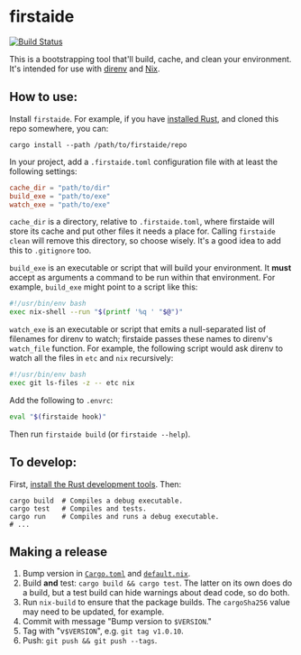 # firstaide

[![Build Status](https://travis-ci.com/allenap/firstaide.svg?branch=master)](https://travis-ci.com/allenap/firstaide)

This is a bootstrapping tool that'll build, cache, and clean your environment.
It's intended for use with [direnv][] and [Nix][].


## How to use:

Install `firstaide`. For example, if you have [installed Rust][install-rust],
and cloned this repo somewhere, you can:

```shell
cargo install --path /path/to/firstaide/repo
```

In your project, add a `.firstaide.toml` configuration file with at least the
following settings:

```toml
cache_dir = "path/to/dir"
build_exe = "path/to/exe"
watch_exe = "path/to/exe"
```

`cache_dir` is a directory, relative to `.firstaide.toml`, where firstaide will
store its cache and put other files it needs a place for. Calling `firstaide
clean` will remove this directory, so choose wisely. It's a good idea to add
this to `.gitignore` too.

`build_exe` is an executable or script that will build your environment. It
**must** accept as arguments a command to be run within that environment. For
example, `build_exe` might point to a script like this:

```bash
#!/usr/bin/env bash
exec nix-shell --run "$(printf '%q ' "$@")"
```

`watch_exe` is an executable or script that emits a null-separated list of
filenames for direnv to watch; firstaide passes these names to direnv's
`watch_file` function. For example, the following script would ask direnv to
watch all the files in `etc` and `nix` recursively:

```bash
#!/usr/bin/env bash
exec git ls-files -z -- etc nix
```

Add the following to `.envrc`:

```bash
eval "$(firstaide hook)"
```

Then run `firstaide build` (or `firstaide --help`).


## To develop:

First, [install the Rust development tools][install-rust]. Then:

```shell
cargo build  # Compiles a debug executable.
cargo test   # Compiles and tests.
cargo run    # Compiles and runs a debug executable.
# ...
```


[install-rust]: https://www.rust-lang.org/tools/install
[direnv]: https://direnv.net/
[nix]: https://nixos.org/nix/


## Making a release

1. Bump version in [`Cargo.toml`](Cargo.toml) and [`default.nix`](default.nix).
2. Build **and** test: `cargo build && cargo test`. The latter on its own does
   do a build, but a test build can hide warnings about dead code, so do both.
3. Run `nix-build` to ensure that the package builds. The `cargoSha256` value
   may need to be updated, for example.
4. Commit with message "Bump version to `$VERSION`."
5. Tag with "v`$VERSION`", e.g. `git tag v1.0.10`.
6. Push: `git push && git push --tags`.
